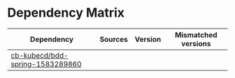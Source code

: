 # Dependency Matrix

Dependency | Sources | Version | Mismatched versions
---------- | ------- | ------- | -------------------
[cb-kubecd/bdd-spring-1583289860](https://github.com/cb-kubecd/bdd-spring-1583289860.git) |  | []() | 
